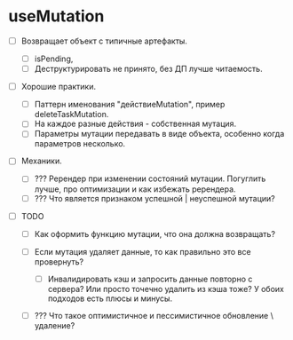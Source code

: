 # useMutation

- [ ] Возвращает объект с типичные артефакты.

  - [ ] isPending, 
  - [ ] Деструктурировать не принято, без ДП лучше читаемость.

- [ ] Хорошие практики.

  - [ ] Паттерн именования "действиеMutation", пример deleteTaskMutation.
  - [ ] На каждое разные действия - собственная мутация.
  - [ ] Параметры мутации передавать в виде объекта, особенно когда параметров несколько.

- [ ] Механики.

  - [ ] ??? Ререндер при изменении состояний мутации. Погуглить лучше, про оптимизации и как избежать ререндера.
  - [ ] ??? Что является признаком успешной | неуспешной мутации?

- [ ] TODO

  - [ ] Как оформить функцию мутации, что она должна возвращать?

  - [ ] Если мутация удаляет данные, то как правильно это все провернуть?

    - [ ] Инвалидировать кэш и запросить данные повторно с сервера? Или просто точечно удалить из кэша тоже? У обоих подходов есть плюсы и минусы.

  - [ ] ??? Что такое оптимистичное и пессимистичное обновление \ удаление?

    